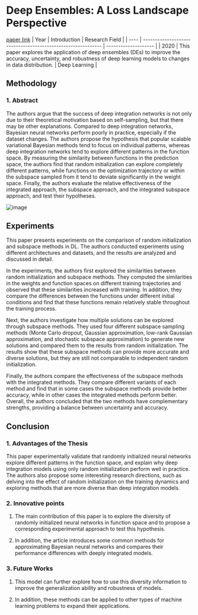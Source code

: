 # Deep Ensembles: A Loss Landscape Perspective
[paper link](https://arxiv.org/pdf/1912.02757) 
| Year | Introduction                                                         | Research Field                 |
| ---- | ------------------------------------------------------------ | -------------------- |
| 2020 |  This paper explores the application of deep ensembles (DEs) to improve the accuracy, uncertainty, and robustness of deep learning models to changes in data distribution.         | Deep Learning          |

## Methodology

### 1. Abstract
  The authors argue that the success of deep integration networks is not only due to their theoretical motivation based on self-sampling, but that there may be other explanations. Compared to deep integration networks, Bayesian neural networks perform poorly in practice, especially if the dataset changes. The authors propose the hypothesis that popular scalable variational Bayesian methods tend to focus on individual patterns, whereas deep integration networks tend to explore different patterns in the function space. By measuring the similarity between functions in the prediction space, the authors find that random initialization can explore completely different patterns, while functions on the optimization trajectory or within the subspace sampled from it tend to deviate significantly in the weight space. Finally, the authors evaluate the relative effectiveness of the integrated approach, the subspace approach, and the integrated subspace approach, and test their hypotheses.

  ![image](https://github.com/Zhang-Bocheng/paper-reading/assets/160409071/39d4d7d9-3c3c-48c3-875d-bfaab385e14c)

## Experiments
  This paper presents experiments on the comparison of random initialization and subspace methods in DL. The authors conducted experiments using different architectures and datasets, and the results are analyzed and discussed in detail.

In the experiments, the authors first explored the similarities between random initialization and subspace methods. They computed the similarities in the weights and function spaces on different training trajectories and observed that these similarities increased with training. In addition, they compare the differences between the functions under different initial conditions and find that these functions remain relatively stable throughout the training process.

Next, the authors investigate how multiple solutions can be explored through subspace methods. They used four different subspace sampling methods (Monte Carlo dropout, Gaussian approximation, low-rank Gaussian approximation, and stochastic subspace approximation) to generate new solutions and compared them to the results from random initialization. The results show that these subspace methods can provide more accurate and diverse solutions, but they are still not comparable to independent random initialization.

Finally, the authors compare the effectiveness of the subspace methods with the integrated methods. They compare different variants of each method and find that in some cases the subspace methods provide better accuracy, while in other cases the integrated methods perform better. Overall, the authors concluded that the two methods have complementary strengths, providing a balance between uncertainty and accuracy.

## Conclusion

### 1. Advantages of the Thesis
  This paper experimentally validate that randomly initialized neural networks explore different patterns in the function space, and explain why deep integration models using only random initialization perform well in practice. <br> The authors also propose some interesting research directions, such as delving into the effect of random initialization on the training dynamics and exploring methods that are more diverse than deep integration models.
  
### 2. Innovative points
  1. The main contribution of this paper is to explore the diversity of randomly initialized neural networks in function space and to propose a corresponding experimental approach to test this hypothesis.
  
  2. In addition, the article introduces some common methods for approximating Bayesian neural networks and compares their performance differences with deeply integrated models.

### 3. Future Works
  1. This model can further explore how to use this diversity information to improve the generalization ability and robustness of models.
  
  2.  In addition, these methods can be applied to other types of machine learning problems to expand their applications.
